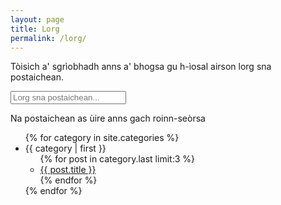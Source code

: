 ```yaml
---
layout: page
title: Lorg
permalink: /lorg/
---
```


Tòisich a' sgrìobhadh anns a' bhogsa gu h-ìosal airson lorg sna postaichean.

<!-- Html Elements for Search -->
<div class="form-group" id="search-container">
<input class="form-control" type="text" id="search-input" placeholder="Lorg sna postaichean..."><br />
<ul id="results-container"></ul>
</div>

<!-- Script pointing to search-script.js -->
<script src="{{ site.baseurl }}/search-script.js" type="text/javascript"></script>

<!-- Configuration -->
<script>
SimpleJekyllSearch({
  searchInput: document.getElementById('search-input'),
  resultsContainer: document.getElementById('results-container'),
  json: '{{ site.baseurl }}/search.json'
})
</script>

Na postaichean as ùire anns gach roinn-seòrsa

<ul>
{% for category in site.categories %}
  <li><a name="{{ category | first }}">{{ category | first }}</a>
    <ul>
    {% for post in category.last limit:3 %}
      <li><a href="{{ post.url }}">{{ post.title }}</a></li>
    {% endfor %}
    </ul>
  </li>
{% endfor %}
</ul>
